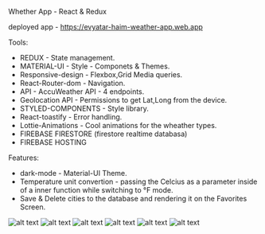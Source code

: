 Whether App - React & Redux

deployed app - https://evyatar-haim-weather-app.web.app

Tools:

- REDUX - State management.
- MATERIAL-UI - Style - Componets & Themes.
- Responsive-design - Flexbox,Grid Media queries.
- React-Router-dom - Navigation.
- API - AccuWeather API - 4 endpoints.
- Geolocation API - Permissions to get Lat,Long from the device.
- STYLED-COMPONENTS - Style library.
- React-toastify - Error handling.
- Lottie-Animations - Cool animations for the wheather types.
- FIREBASE FIRESTORE (firestore realtime databasa)
- FIREBASE HOSTING

Features:

- dark-mode - Material-UI Theme.
- Temperature unit convertion - passing the Celcius as a parameter inside of a inner function while switching to °F mode.
- Save & Delete cities to the database and rendering it on the Favorites Screen.

![alt text](https://github.com/EvyatarHaim1/evyatar-haim-21-07-2021/blob/main/src/assets/images/screenshots/10.png)
![alt text](https://github.com/EvyatarHaim1/evyatar-haim-21-07-2021/blob/main/src/assets/images/screenshots/11.png)
![alt text](https://github.com/EvyatarHaim1/evyatar-haim-21-07-2021/blob/main/src/assets/images/screenshots/12.png)
![alt text](https://github.com/EvyatarHaim1/evyatar-haim-21-07-2021/blob/main/src/assets/images/screenshots/13.png)
![alt text](https://github.com/EvyatarHaim1/evyatar-haim-21-07-2021/blob/main/src/assets/images/screenshots/14.png)
![alt text](https://github.com/EvyatarHaim1/evyatar-haim-21-07-2021/blob/main/src/assets/images/screenshots/15.png)

